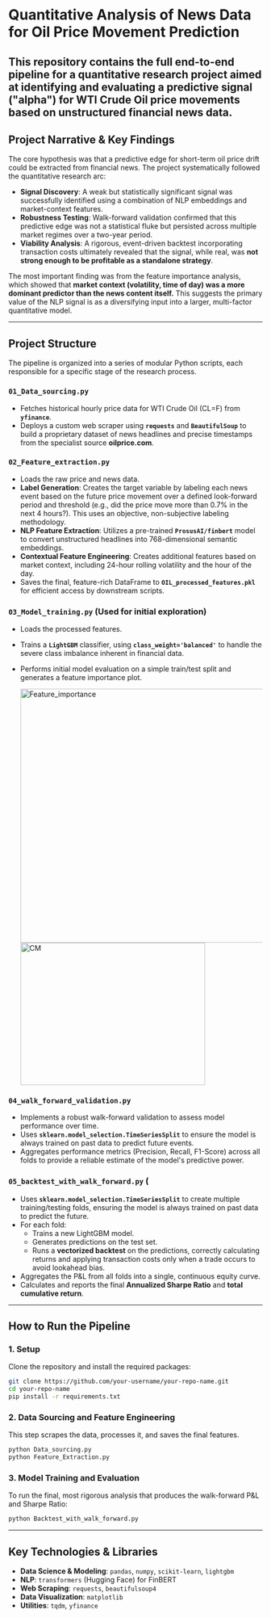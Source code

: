 # Quantitative Analysis of News Data for Oil Price Movement Prediction

This repository contains the full end-to-end pipeline for a quantitative research project aimed at identifying and evaluating a predictive signal ("alpha") for WTI Crude Oil price movements based on unstructured financial news data.
-----

## Project Narrative & Key Findings

The core hypothesis was that a predictive edge for short-term oil price drift could be extracted from financial news. The project systematically followed the quantitative research arc:

  * **Signal Discovery**: A weak but statistically significant signal was successfully identified using a combination of NLP embeddings and market-context features.
  * **Robustness Testing**: Walk-forward validation confirmed that this predictive edge was not a statistical fluke but persisted across multiple market regimes over a two-year period.
  * **Viability Analysis**: A rigorous, event-driven backtest incorporating transaction costs ultimately revealed that the signal, while real, was **not strong enough to be profitable as a standalone strategy**.

The most important finding was from the feature importance analysis, which showed that **market context (volatility, time of day) was a more dominant predictor than the news content itself.** This suggests the primary value of the NLP signal is as a diversifying input into a larger, multi-factor quantitative model.

-----

## Project Structure

The pipeline is organized into a series of modular Python scripts, each responsible for a specific stage of the research process.

### **`01_Data_sourcing.py`**

  * Fetches historical hourly price data for WTI Crude Oil (CL=F) from **`yfinance`**.
  * Deploys a custom web scraper using **`requests`** and **`BeautifulSoup`** to build a proprietary dataset of news headlines and precise timestamps from the specialist source **oilprice.com**.

### **`02_Feature_extraction.py`**

  * Loads the raw price and news data.
  * **Label Generation**: Creates the target variable by labeling each news event based on the future price movement over a defined look-forward period and threshold (e.g., did the price move more than 0.7% in the next 4 hours?). This uses an objective, non-subjective labeling methodology.
  * **NLP Feature Extraction**: Utilizes a pre-trained **`ProsusAI/finbert`** model to convert unstructured headlines into 768-dimensional semantic embeddings.
  * **Contextual Feature Engineering**: Creates additional features based on market context, including 24-hour rolling volatility and the hour of the day.
  * Saves the final, feature-rich DataFrame to **`OIL_processed_features.pkl`** for efficient access by downstream scripts.

### **`03_Model_training.py`** (Used for initial exploration)

  * Loads the processed features.
  * Trains a **`LightGBM`** classifier, using **`class_weight='balanced'`** to handle the severe class imbalance inherent in financial data.
  * Performs initial model evaluation on a simple train/test split and generates a feature importance plot.

    <img width="654" height="503" alt="Feature_importance" src="https://github.com/user-attachments/assets/35ea1654-d496-432a-b96e-112d2a4bb8da" />
    <img width="366" height="282" alt="CM" src="https://github.com/user-attachments/assets/bd8c0bcf-b13c-431b-af45-239b8bede549" />



### **`04_walk_forward_validation.py`**

  * Implements a robust walk-forward validation to assess model performance over time.
  * Uses **`sklearn.model_selection.TimeSeriesSplit`** to ensure the model is always trained on past data to predict future events.
  * Aggregates performance metrics (Precision, Recall, F1-Score) across all folds to provide a reliable estimate of the model's predictive power.

### **`05_backtest_with_walk_forward.py`** (

  * Uses **`sklearn.model_selection.TimeSeriesSplit`** to create multiple training/testing folds, ensuring the model is always trained on past data to predict the future.
  * For each fold:
      * Trains a new LightGBM model.
      * Generates predictions on the test set.
      * Runs a **vectorized backtest** on the predictions, correctly calculating returns and applying transaction costs only when a trade occurs to avoid lookahead bias.
  * Aggregates the P\&L from all folds into a single, continuous equity curve.
  * Calculates and reports the final **Annualized Sharpe Ratio** and **total cumulative return**.

-----

## How to Run the Pipeline

### 1\. Setup

Clone the repository and install the required packages:

```bash
git clone https://github.com/your-username/your-repo-name.git
cd your-repo-name
pip install -r requirements.txt
```

### 2\. Data Sourcing and Feature Engineering

This step scrapes the data, processes it, and saves the final features.

```bash
python Data_sourcing.py
python Feature_Extraction.py
```

### 3\. Model Training and Evaluation

To run the final, most rigorous analysis that produces the walk-forward P\&L and Sharpe Ratio:

```bash
python Backtest_with_walk_forward.py
```

-----

## Key Technologies & Libraries

  * **Data Science & Modeling**: `pandas`, `numpy`, `scikit-learn`, `lightgbm`
  * **NLP**: `transformers` (Hugging Face) for FinBERT
  * **Web Scraping**: `requests`, `beautifulsoup4`
  * **Data Visualization**: `matplotlib`
  * **Utilities**: `tqdm`, `yfinance`
